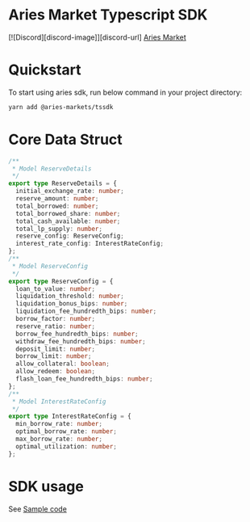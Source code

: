 # Aries Market Typescript SDK

[![Discord][discord-image]][discord-url]
[Aries Market](https://docs.ariesmarkets.xyz/aries-markets/)

# Quickstart

To start using aries sdk, run below command in your project directory:

```bash
yarn add @aries-markets/tssdk
```

# Core Data Struct

```ts
/**
 * Model ReserveDetails
 */
export type ReserveDetails = {
  initial_exchange_rate: number;
  reserve_amount: number;
  total_borrowed: number;
  total_borrowed_share: number;
  total_cash_available: number;
  total_lp_supply: number;
  reserve_config: ReserveConfig;
  interest_rate_config: InterestRateConfig;
};
/**
 * Model ReserveConfig
 */
export type ReserveConfig = {
  loan_to_value: number;
  liquidation_threshold: number;
  liquidation_bonus_bips: number;
  liquidation_fee_hundredth_bips: number;
  borrow_factor: number;
  reserve_ratio: number;
  borrow_fee_hundredth_bips: number;
  withdraw_fee_hundredth_bips: number;
  deposit_limit: number;
  borrow_limit: number;
  allow_collateral: boolean;
  allow_redeem: boolean;
  flash_loan_fee_hundredth_bips: number;
};
/**
 * Model InterestRateConfig
 */
export type InterestRateConfig = {
  min_borrow_rate: number;
  optimal_borrow_rate: number;
  max_borrow_rate: number;
  optimal_utilization: number;
};
```

# SDK usage

See [Sample code](./test/base.test.ts)
